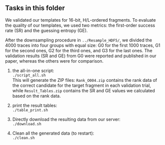 ## Tasks in this folder

We validated our templates for 16-bit, H/L-ordered fragments. To evaluate the quality of our templates, we used two metrics: the first-order success rate (SR) and the guessing entropy (GE). 

After the downsampling procedure in `../Resample_HDF5/`, we divided the 4000 traces into four groups with equal size: G0 for the first 1000 traces, G1 for the second ones, G2 for the third ones, and G3 for the last ones. The validation results (SR and GE) from G0 were reported and published in our paper, whereas the others were for comparison.

1. the all-in-one script:  
	`./script_all.sh`  
	This will generate the ZIP files: `Rank_O004.zip` contains the rank data of the correct candidate for the target fragment in each validation trial, while `Result_Tables.zip` contains the SR and GE values we calculated based on the rank data.  

2. print the result tables:  
	`./table_print.sh`  

3. Directly download the resulting data from our server:  
	`./download.sh`  

4. Clean all the generated data (to restart):  
	`./clean.sh`  


